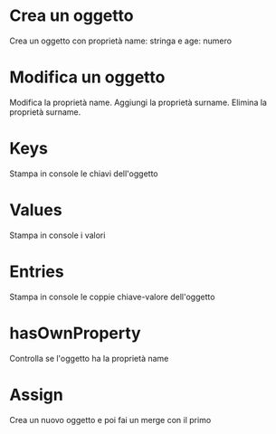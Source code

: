 # Crea un oggetto

Crea un oggetto con proprietà name: stringa e age: numero

# Modifica un oggetto

Modifica la proprietà name. Aggiungi la proprietà surname. Elimina la proprietà surname.

# Keys

Stampa in console le chiavi dell'oggetto

# Values

Stampa in console i valori

# Entries

Stampa in console le coppie chiave-valore dell'oggetto

# hasOwnProperty

Controlla se l'oggetto ha la proprietà name

# Assign

Crea un nuovo oggetto e poi fai un merge con il primo
